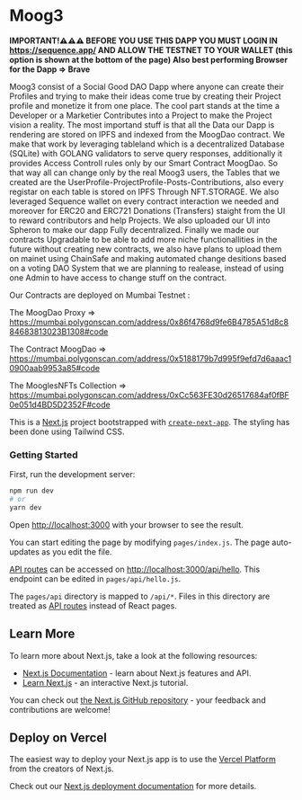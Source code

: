 # Moog3

**IMPORTANT!⚠️⚠️⚠️ BEFORE YOU USE THIS DAPP YOU MUST LOGIN IN https://sequence.app/ AND ALLOW THE TESTNET TO YOUR WALLET (this option is shown at the bottom of the page) Also best performing Browser for the Dapp => Brave**

Moog3 consist of a Social Good DAO Dapp where anyone can create their Profiles and trying to make their ideas come true by creating their Project profile and monetize it from one place. The cool part stands at the time a Developer or a Marketier Contributes into a Project to make the Project vision a reality. The most importand stuff is that all the Data our Dapp is rendering are stored on IPFS and indexed from the MoogDao contract. We make that work by leveraging tableland which is a decentralized Database (SQLite) with GOLANG validators to serve query responses, additionally it provides Access Controll rules only by our Smart Contract MoogDao. So that way all can change only by the real Moog3 users, the Tables that we created are the UserProfile-ProjectProfile-Posts-Contributions, also every registar on each table is stored on IPFS Through NFT.STORAGE. We also leveraged Sequence wallet on every contract interaction we needed and moreover for ERC20 and ERC721 Donations (Transfers) staight from the UI to reward contributors and help Projects. We also uploaded our UI into Spheron to make our dapp Fully decentralized. Finally we made our contracts Upgradable to be able to add more niche functionallities in the future without creating new contracts, we also have plans to upload them on mainet using ChainSafe and making automated change desitions based on a voting DAO System that we are planning to realease, instead of using one Admin to have access to change stuff on the contract.

Our Contracts are deployed on Mumbai Testnet :

The  MoogDao Proxy         => https://mumbai.polygonscan.com/address/0x86f4768d9fe6B4785A51d8c884683813023B1308#code

The Contract MoogDao       => https://mumbai.polygonscan.com/address/0x5188179b7d995f9efd7d6aaac10900aab9953a85#code

The MooglesNFTs Collection => https://mumbai.polygonscan.com/address/0xCc563FE30d26517684af0fBF0e051d4BD5D2352F#code


This is a [Next.js](https://nextjs.org/) project bootstrapped with [`create-next-app`](https://github.com/vercel/next.js/tree/canary/packages/create-next-app). The styling has been done using Tailwind CSS.

### Getting Started

First, run the development server:

```bash
npm run dev
# or
yarn dev
```

Open [http://localhost:3000](http://localhost:3000) with your browser to see the result.

You can start editing the page by modifying `pages/index.js`. The page auto-updates as you edit the file.

[API routes](https://nextjs.org/docs/api-routes/introduction) can be accessed on [http://localhost:3000/api/hello](http://localhost:3000/api/hello). This endpoint can be edited in `pages/api/hello.js`.

The `pages/api` directory is mapped to `/api/*`. Files in this directory are treated as [API routes](https://nextjs.org/docs/api-routes/introduction) instead of React pages.

## Learn More

To learn more about Next.js, take a look at the following resources:

-   [Next.js Documentation](https://nextjs.org/docs) - learn about Next.js features and API.
-   [Learn Next.js](https://nextjs.org/learn) - an interactive Next.js tutorial.

You can check out [the Next.js GitHub repository](https://github.com/vercel/next.js/) - your feedback and contributions are welcome!

## Deploy on Vercel

The easiest way to deploy your Next.js app is to use the [Vercel Platform](https://vercel.com/new?utm_medium=default-template&filter=next.js&utm_source=create-next-app&utm_campaign=create-next-app-readme) from the creators of Next.js.

Check out our [Next.js deployment documentation](https://nextjs.org/docs/deployment) for more details.

